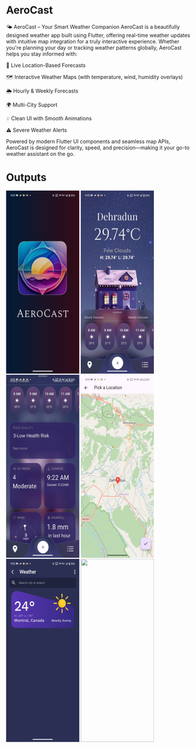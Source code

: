 # AeroCast

🌤️ AeroCast – Your Smart Weather Companion
AeroCast is a beautifully designed weather app built using Flutter, offering real-time weather updates with intuitive map integration for a truly interactive experience. Whether you're planning your day or tracking weather patterns globally, AeroCast helps you stay informed with:

📍 Live Location-Based Forecasts

🗺️ Interactive Weather Maps (with temperature, wind, humidity overlays)

🌦️ Hourly & Weekly Forecasts

🌍 Multi-City Support

💡 Clean UI with Smooth Animations

⚠️ Severe Weather Alerts

Powered by modern Flutter UI components and seamless map APIs, AeroCast is designed for clarity, speed, and precision—making it your go-to weather assistant on the go.


<h1>Outputs</h1>
<img src="Screenshots/1.jpg" height="500" width="200">
<img src="Screenshots/2.jpg" height="500" width="200">
<img src="Screenshots/3.jpg" height="500" width="200">
<img src="Screenshots/4.jpg" height="500" width="200">
<img src="Screenshots/5.jpg" height="500" width="200">
<img src="Screenshots/6.jpg" height="500" width="200">

